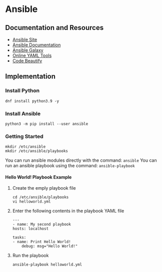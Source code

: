 # Ansible
## Documentation and Resources
- [Ansible Site](ansible.com)
- [Ansible Documentation](docs.ansible.com)
- [Ansible Galaxy](galaxy.ansible.com)
- [Online YAML Tools](onlineyamltools.com/edit-yaml)
- [Code Beautify](codebeautify.ort/yaml-editor-online)

## Implementation
### Install Python

```
dnf install python3.9 -y  
```

### Install Ansible

```
python3 -m pip install --user ansible  
```

### Getting Started

```
mkdir /etc/ansible
mkdir /etc/ansible/playbooks
```

You can run ansible modules directly with the command:  `ansible`
You can run an ansible playbook using the command:  `ansible-playbook`

#### Hello World! Playbook Example
1. Create the emply playbook file

    ```
    cd /etc/ansible/playbooks
    vi helloworld.yml
    ```

1. Enter the following contents in the playbook YAML file

    ```
    ---
    - name: My second playbook
    hosts: localhost

    tasks:
    - name: Print Hello World!
        debug: msg="Hello World!"
    ```

1. Run the playbook

    ```
    ansible-playbook helloworld.yml
    ```